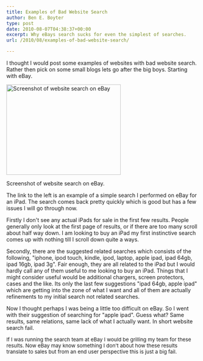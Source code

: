 ```yaml
---
title: Examples of Bad Website Search
author: Ben E. Boyter
type: post
date: 2010-08-07T04:38:37+00:00
excerpt: Why eBays search sucks for even the simplest of searches.
url: /2010/08/examples-of-bad-website-search/

---
```

I thought I would post some examples of websites with bad website search. Rather then pick on some small blogs lets go after the big boys. Starting with eBay.

<div id="attachment_30" style="width: 310px" class="wp-caption alignleft">
  <a href="http://www.wausita.com/wp-content/uploads/2010/08/Screenshot-ipad-Computers-Phones-Electronics-items-at-low-prices-on-eBay.com_.au-Google-Chrome.png"><img class="size-medium wp-image-30" title="Screenshot-ipad, Computers, Phones, Electronics items at low prices on eBay.com.au - Google Chrome" src="http://www.wausita.com/wp-content/uploads/2010/08/Screenshot-ipad-Computers-Phones-Electronics-items-at-low-prices-on-eBay.com_.au-Google-Chrome-300x237.png" alt="Screenshot of website search on eBay" width="300" height="237" /></a>
  
  <p class="wp-caption-text">
    Screenshot of website search on eBay.
  </p>
</div>

The link to the left is an example of a simple search I performed on eBay for an iPad. The search comes back pretty quickly which is good but has a few issues I will go through now.

Firstly I don't see any actual iPads for sale in the first few results. People generally only look at the first page of results, or if there are too many scroll about half way down. I am looking to buy an iPad my first instinctive search comes up with nothing till I scroll down quite a ways.

Secondly, there are the suggested related searches which consists of the following, "iphone, ipod touch, kindle, ipod, laptop, apple ipad, ipad 64gb, ipad 16gb, ipad 3g". Fair enough, they are all related to the iPad but I would hardly call any of them useful to me looking to buy an iPad. Things that I might consider useful would be additional chargers, screen protectors, cases and the like. Its only the last few suggestions "ipad 64gb, apple ipad" which are getting into the zone of what I want and all of them are actually refinements to my initial search not related searches.

Now I thought perhaps I was being a little too difficult on eBay. So I went with their suggestion of searching for "apple ipad". Guess what? Same results, same relations, same lack of what I actually want. In short website search fail.

<span style="font-size: 13.3333px;">If I was running the search team at eBay I would be grilling my team for these results. Now eBay may know something I don't about how these results translate to sales but from an end user perspective this is just a big fail.</span>
